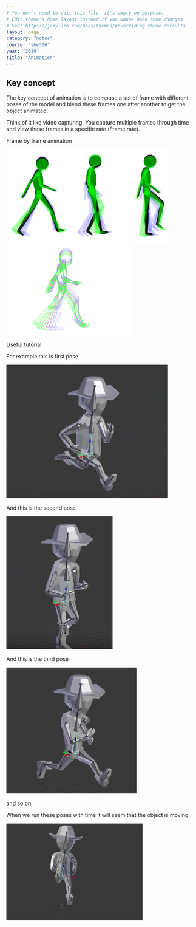 ```yaml
---
# You don't need to edit this file, it's empty on purpose.
# Edit theme's home layout instead if you wanna make some changes
# See: https://jekyllrb.com/docs/themes/#overriding-theme-defaults
layout: page
category: "notes"
course: "sbe306"
year: "2019"
title: "Animation"
---
```


## Key concept 
The key concept of animation is to compose a set of frame with different poses of the model and blend these frames one after another to get the object animated. 

Think of it like video capturing. You capture multiple frames through time and view these frames in a specific rate (Frame rate).

Frame by frame animation

![](../images/frame-animation.png)
![](../images/frames.PNG)


[Useful tutorial](https://www.youtube.com/watch?v=f3Cr8Yx3GGA)

For example this is first pose

![](../images/pose1.png)


And this is the second pose

![](../images/pose2.png)

And this is the third pose 

![](../images/pose3.png)

and so on 

When we run these poses with time it will seem that the object is moving.

![](../images/model-animated.gif)

